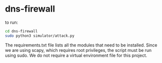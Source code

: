 # dns-firewall

to run:
```bash
cd dns-firewall
sudo python3 simulator/attack.py
```

The requirements.txt file lists all the modules that need to be installed. Since we are using scapy, which requires root privileges, the script must be run using sudo.
We do not require a virtual environment file for this project.

